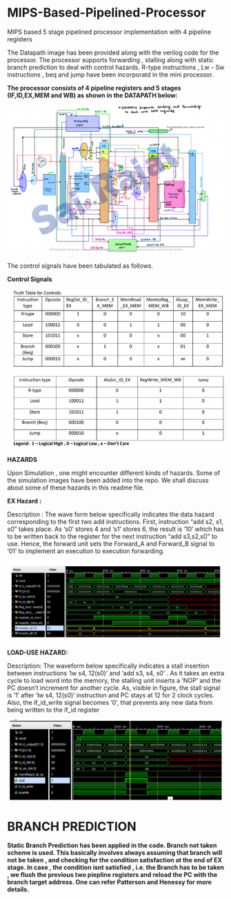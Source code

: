 # MIPS-Based-Pipelined-Processor
MIPS based 5 stage pipelined processor implementation with 4 pipeline registers

The Datapath image has been provided along with the verilog code for the processor.
The processor supports forwarding , stalling along with static branch prediction to deal with control hazards.
R-type instructions , Lw - Sw instructions , beq and jump have been incorporatd in the mini processor.

**The processor consists of 4 pipeline registers and 5 stages (IF,ID,EX,MEM and WB) as shown in the DATAPATH below:**

![](https://github.com/SaiRajat2303/MIPS-Based-Pipelined-Processor/blob/main/images/Datapath_Sai_Rajat.png)

The control signals have been tabulated as follows.

**Control Signals**

![](https://github.com/SaiRajat2303/MIPS-Based-Pipelined-Processor/blob/main/images/Control%20signals.png)

**HAZARDS**

Upon Simulation , one might encounter different kinds of hazards.
Some of the simulation images have been added into the repo. We shall discuss about some of these hazards in this readme file.

**EX Hazard :** 

Description : The wave form below specifically indicates the data hazard corresponding to the first two add 
instructions. First, instruction “add s2, s1, s0” takes place. As ‘s0’ stores 4 and ‘s1’ stores 6, the 
result is ‘10’ which has to be written back to the register for the next instruction “add s3,s2,s0” 
to use. Hence, the forward unit sets the Forward_A and Forward_B signal to ‘01’ to implement 
an execution to execution forwarding.

![](https://github.com/SaiRajat2303/MIPS-Based-Pipelined-Processor/blob/main/images/EX%20Hazard.png)

**LOAD-USE HAZARD:**

Description: The waveform below specifically indicates a stall insertion between instructions ‘lw s4, 12(s0)’ 
and ‘add s3, s4, s0’ . As it takes an extra cycle to load word into the memory, the stalling unit 
inserts a ‘NOP’ and the PC doesn’t increment for another cycle. As, visible in figure, the stall 
signal is ‘1’ after ‘lw s4, 12(s0)’ instruction and PC stays at 12 for 2 clock cycles. Also, the 
if_id_write signal becomes ‘0’, that prevents any new data from being written to the if_id 
register

![](https://github.com/SaiRajat2303/MIPS-Based-Pipelined-Processor/blob/main/images/Load%20-%20Use%20Hazard%20(Stall).png)

# BRANCH PREDICTION

**Static Branch Prediction has been applied in the code. Branch not taken scheme is used. This basically involves always assuming that branch will not be taken , and checking for the condition satisfaction at the end of EX stage. 
In case , the condition isnt satisfied , i.e. the Branch has to be taken , we flush the previous two piepline registers and reload the PC with the branch target address.
One can refer Patterson and Henessy for more details.**
